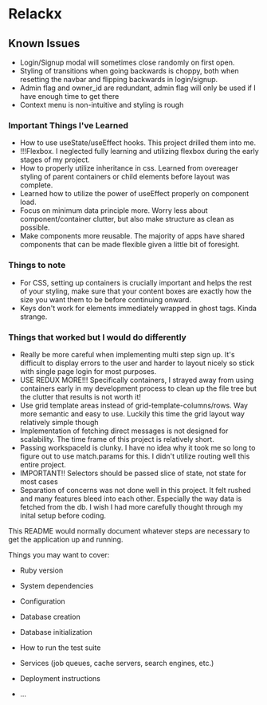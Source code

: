 # Relackx

## Known Issues
  * Login/Signup modal will sometimes close randomly on first open.
  * Styling of transitions when going backwards is choppy, both when resetting the navbar and flipping backwards in login/signup.
  * Admin flag and owner_id are redundant, admin flag will only be used if I have enough time to get there
  * Context menu is non-intuitive and styling is rough


### Important Things I've Learned
  * How to use useState/useEffect hooks. This project drilled them into me.
  * !!!Flexbox. I neglected fully learning and utilizing flexbox during the early stages of my project.
  * How to properly utilize inheritance in css. Learned from overeager styling of parent containers or child elements before layout was complete.
  * Learned how to utilize the power of useEffect properly on component load.
  * Focus on minimum data principle more. Worry less about component/container clutter, but also make structure as clean as possible. 
  * Make components more reusable. The majority of apps have shared components that can be made flexible given a little bit of foresight.
### Things to note
  * For CSS, setting up containers is crucially important and helps the rest of your styling, make sure that your content boxes are exactly how the size you want them to be before continuing onward. 
  * Keys don't work for elements immediately wrapped in ghost tags. Kinda strange.
  
### Things that worked but I would do differently
  * Really be more careful when implementing multi step sign up. It's difficult to display errors to the user and harder to layout nicely so stick with single page login for most purposes.
  * USE REDUX MORE!!! Specifically containers, I strayed away from using containers early in my development process to clean up the file tree but the clutter that results is not worth it!
  * Use grid template areas instead of grid-template-columns/rows. Way more semantic and easy to use. Luckily this time the grid layout way relatively simple though
  * Implementation of fetching direct messages is not designed for scalability. The time frame of this project is relatively short.
  * Passing workspaceId is clunky. I have no idea why it took me so long to figure out to use match.params for this. I didn't utilize routing well this entire project.
  * IMPORTANT!! Selectors should be passed slice of state, not state for most cases
  * Separation of concerns was not done well in this project. It felt rushed and many features bleed into each other. Especially the way data is fetched from the db. I wish I had more carefully thought through my inital setup before coding.

This README would normally document whatever steps are necessary to get the
application up and running.

Things you may want to cover:

* Ruby version

* System dependencies

* Configuration

* Database creation

* Database initialization

* How to run the test suite

* Services (job queues, cache servers, search engines, etc.)

* Deployment instructions

* ...
